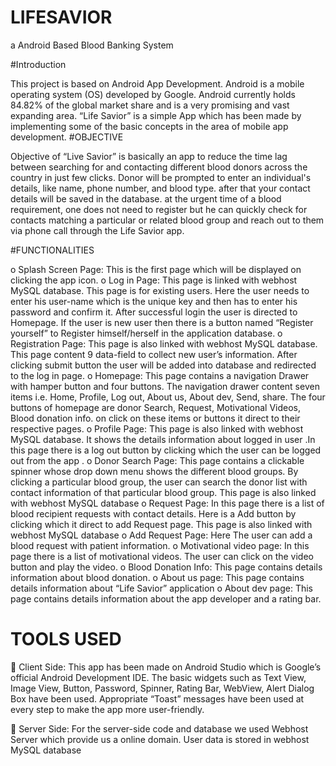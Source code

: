 # LIFESAVIOR
a Android Based Blood Banking System

#Introduction

This project is based on Android App Development.  Android is a mobile operating system (OS) developed by Google. Android currently holds 84.82% of the global market share and is a very promising and vast expanding area.
“Life Savior” is a simple App which has been made by implementing some of the basic concepts in the area of mobile app development.
#OBJECTIVE

Objective of “Live Savior” is basically an app to reduce the time lag between searching for and contacting different blood donors across the country in just few clicks. Donor will be prompted to enter an individual's details, like name, phone number, and blood type. after that your contact details will be saved in the database. at the urgent time of a blood requirement, one does not need to register but he can quickly check for contacts matching a particular or related blood group and reach out to them via phone call through the Life Savior app.

#FUNCTIONALITIES 

o	Splash Screen Page: This is the first page which will be displayed on clicking the app icon.
o	Log in Page: This page is linked with webhost MySQL database. This page is for existing users. Here the user needs to enter his user-name which is the unique key and then has to enter his password and confirm it. After successful login the user is directed to Homepage.
                If the user is new user then there is a button named “Register yourself” to Register himself/herself in the application database.
o	Registration Page: This page is also linked with webhost MySQL database. This page content 9 data-field to collect new user’s information. After clicking submit button the user will be added into database and redirected to the log in page.
o	Homepage: This page contains a navigation Drawer with hamper button and four buttons. The navigation drawer content seven items i.e. Home, Profile, Log out, About us, About dev, Send, share. The four buttons of homepage are donor Search, Request, Motivational Videos, Blood donation info. on click on these items or buttons it direct to their respective pages.
o	Profile Page: This page is also linked with webhost MySQL database.  It shows the details information about logged in user .In this page there is a log out button by clicking which the user can be logged out from the app .
o	Donor Search Page: This page contains a clickable spinner whose drop down menu shows the different blood groups. By clicking a particular blood group, the user can search the donor list with contact information of that particular blood group. This page is also linked with webhost MySQL database
o	Request Page: In this page there is a list of blood recipient requests with contact details. Here is a Add button by clicking which it direct to add Request page. This page is also linked with webhost MySQL database
o	Add Request Page: Here The user can add a blood request with patient information.
o	Motivational video page: In this page there is a list of motivational videos. The user can click on the video button and play the video.
o	Blood Donation Info: This page contains details information about blood donation.
o	About us page: This page contains details information about “Life Savior” application
o	About dev page:     This page contains details information about the app developer and a rating bar.

#	TOOLS USED
	Client Side:
This app has been made on Android Studio which is Google’s official Android Development IDE. The basic widgets such as Text View, Image View, Button, Password, Spinner, Rating Bar, WebView, Alert Dialog Box have been used. Appropriate “Toast” messages have been used at every step to make the app more user-friendly. 

	Server Side:
For the server-side code and database we used Webhost Server which provide us a online domain. User data is stored in webhost MySQL database
